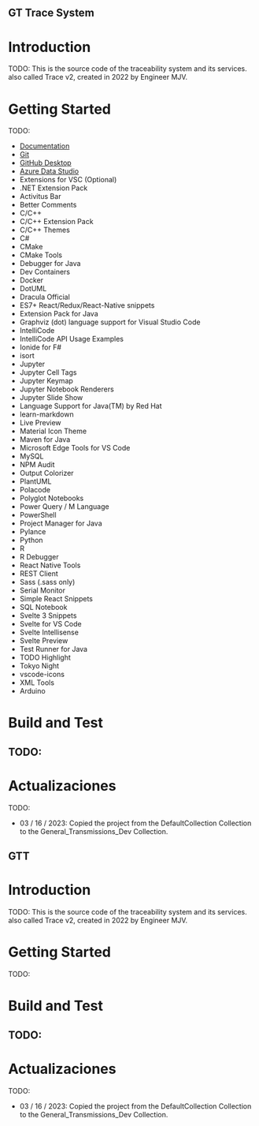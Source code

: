 ## GT Trace System
# Introduction 
TODO: 
This is the source code of the traceability system and its services.
also called Trace v2, created in 2022 by Engineer MJV.
# Getting Started
TODO:
- [Documentation](https://francereducteurs.sharepoint.com/:f:/s/SIGroupe/Eu4qX7N7639GissQQmdW6KkB76s_mjo_HMwiTWoUhUJb0w?e=b9NthL) 
- [Git](https://git-scm.com/download/win)
- [GitHub Desktop](https://desktop.github.com/)
- [Azure Data Studio](https://learn.microsoft.com/en-us/sql/azure-data-studio/download-azure-data-studio?view=sql-server-ver16&tabs=redhat-install%2Credhat-uninstall)
- Extensions for VSC (Optional)
- .NET Extension Pack
- Activitus Bar
- Better Comments
- C/C++
- C/C++ Extension Pack
- C/C++ Themes
- C#
- CMake
- CMake Tools
- Debugger for Java
- Dev Containers
- Docker
- DotUML
- Dracula Official
- ES7+ React/Redux/React-Native snippets
- Extension Pack for Java
- Graphviz (dot) language support for Visual Studio Code
- IntelliCode
- IntelliCode API Usage Examples
- Ionide for F#
- isort
- Jupyter
- Jupyter Cell Tags
- Jupyter Keymap
- Jupyter Notebook Renderers
- Jupyter Slide Show
- Language Support for Java(TM) by Red Hat
- learn-markdown
- Live Preview
- Material Icon Theme
- Maven for Java
- Microsoft Edge Tools for VS Code
- MySQL
- NPM Audit
- Output Colorizer
- PlantUML
- Polacode
- Polyglot Notebooks
- Power Query / M Language
- PowerShell
- Project Manager for Java
- Pylance
- Python
- R
- R Debugger
- React Native Tools
- REST Client
- Sass (.sass only)
- Serial Monitor
- Simple React Snippets
- SQL Notebook
- Svelte 3 Snippets
- Svelte for VS Code
- Svelte Intellisense
- Svelte Preview
- Test Runner for Java
- TODO Highlight
- Tokyo Night
- vscode-icons
- XML Tools
- Arduino

# Build and Test
TODO:  
- 
# Actualizaciones
TODO: 
- 03 / 16 / 2023: Copied the project from the DefaultCollection Collection to the General_Transmissions_Dev Collection.


## GTT
# Introduction 
TODO: 
This is the source code of the traceability system and its services.
also called Trace v2, created in 2022 by Engineer MJV.
# Getting Started
TODO:


# Build and Test
TODO:  
- 
# Actualizaciones
TODO: 
- 03 / 16 / 2023: Copied the project from the DefaultCollection Collection to the General_Transmissions_Dev Collection.